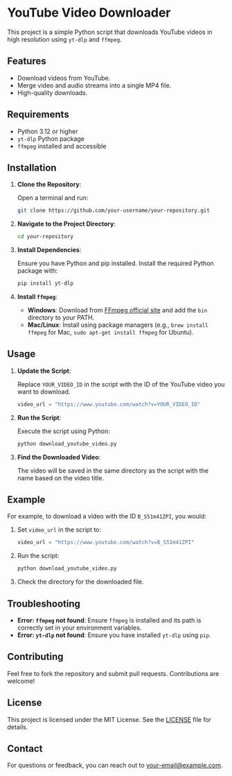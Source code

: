 # YouTube Video Downloader

This project is a simple Python script that downloads YouTube videos in high resolution using `yt-dlp` and `ffmpeg`.

## Features

- Download videos from YouTube.
- Merge video and audio streams into a single MP4 file.
- High-quality downloads.

## Requirements

- Python 3.12 or higher
- `yt-dlp` Python package
- `ffmpeg` installed and accessible

## Installation

1. **Clone the Repository**:

   Open a terminal and run:
   ```bash
   git clone https://github.com/your-username/your-repository.git
   ```

2. **Navigate to the Project Directory**:
   ```bash
   cd your-repository
   ```

3. **Install Dependencies**:

   Ensure you have Python and pip installed. Install the required Python package with:
   ```bash
   pip install yt-dlp
   ```

4. **Install `ffmpeg`**:

   - **Windows**: Download from [FFmpeg official site](https://ffmpeg.org/download.html) and add the `bin` directory to your PATH.
   - **Mac/Linux**: Install using package managers (e.g., `brew install ffmpeg` for Mac, `sudo apt-get install ffmpeg` for Ubuntu).

## Usage

1. **Update the Script**:

   Replace `YOUR_VIDEO_ID` in the script with the ID of the YouTube video you want to download.

   ```python
   video_url = "https://www.youtube.com/watch?v=YOUR_VIDEO_ID"
   ```

2. **Run the Script**:

   Execute the script using Python:
   ```bash
   python download_youtube_video.py
   ```

3. **Find the Downloaded Video**:

   The video will be saved in the same directory as the script with the name based on the video title.

## Example

For example, to download a video with the ID `B_S51m41ZPI`, you would:

1. Set `video_url` in the script to:
   ```python
   video_url = "https://www.youtube.com/watch?v=B_S51m41ZPI"
   ```

2. Run the script:
   ```bash
   python download_youtube_video.py
   ```

3. Check the directory for the downloaded file.

## Troubleshooting

- **Error: `ffmpeg` not found**: Ensure `ffmpeg` is installed and its path is correctly set in your environment variables.
- **Error: `yt-dlp` not found**: Ensure you have installed `yt-dlp` using `pip`.

## Contributing

Feel free to fork the repository and submit pull requests. Contributions are welcome!

## License

This project is licensed under the MIT License. See the [LICENSE](LICENSE) file for details.

## Contact

For questions or feedback, you can reach out to [your-email@example.com](mailto:vinodjc007@gmail.com).
